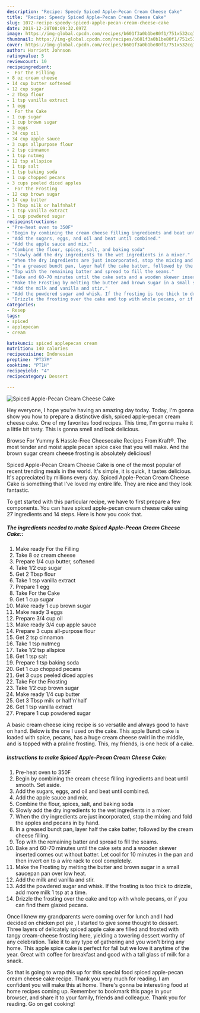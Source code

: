 ```yaml
---
description: "Recipe: Speedy Spiced Apple-Pecan Cream Cheese Cake"
title: "Recipe: Speedy Spiced Apple-Pecan Cream Cheese Cake"
slug: 1072-recipe-speedy-spiced-apple-pecan-cream-cheese-cake
date: 2019-12-28T08:09:32.697Z
image: https://img-global.cpcdn.com/recipes/b601f3a0b1be80f1/751x532cq70/spiced-apple-pecan-cream-cheese-cake-recipe-main-photo.jpg
thumbnail: https://img-global.cpcdn.com/recipes/b601f3a0b1be80f1/751x532cq70/spiced-apple-pecan-cream-cheese-cake-recipe-main-photo.jpg
cover: https://img-global.cpcdn.com/recipes/b601f3a0b1be80f1/751x532cq70/spiced-apple-pecan-cream-cheese-cake-recipe-main-photo.jpg
author: Harriett Johnson
ratingvalue: 5
reviewcount: 10
recipeingredient:
-  For the Filling
- 8 oz cream cheese
- 14 cup butter softened
- 12 cup sugar
- 2 Tbsp flour
- 1 tsp vanilla extract
- 1 egg
-  For the Cake
- 1 cup sugar
- 1 cup brown sugar
- 3 eggs
- 34 cup oil
- 34 cup apple sauce
- 3 cups allpurpose flour
- 2 tsp cinnamon
- 1 tsp nutmeg
- 12 tsp allspice
- 1 tsp salt
- 1 tsp baking soda
- 1 cup chopped pecans
- 3 cups peeled diced apples
-  For the Frosting
- 12 cup brown sugar
- 14 cup butter
- 3 Tbsp milk or halfnhalf
- 1 tsp vanilla extract
- 1 cup powdered sugar
recipeinstructions:
- "Pre-heat oven to 350F"
- "Begin by combining the cream cheese filling ingredients and beat until smooth. Set aside."
- "Add the sugars, eggs, and oil and beat until combined."
- "Add the apple sauce and mix."
- "Combine the flour, spices, salt, and baking soda"
- "Slowly add the dry ingredients to the wet ingredients in a mixer."
- "When the dry ingredients are just incorporated, stop the mixing and fold the apples and pecans in by hand."
- "In a greased bundt pan, layer half the cake batter, followed by the cream cheese filling."
- "Top with the remaining batter and spread to fill the seams."
- "Bake and 60-70 minutes until the cake sets and a wooden skewer inserted comes out without batter. Let cool for 10 minutes in the pan and then invert on to a wire rack to cool completely."
- "Make the Frosting by melting the butter and brown sugar in a small saucepan pan over low heat."
- "Add the milk and vanilla and stir."
- "Add the powdered sugar and whisk. If the frosting is too thick to drizzle, add more milk 1 tsp at a time."
- "Drizzle the frosting over the cake and top with whole pecans, or if you can find them glazed pecans."
categories:
- Resep
tags:
- spiced
- applepecan
- cream

katakunci: spiced applepecan cream
nutrition: 140 calories
recipecuisine: Indonesian
preptime: "PT37M"
cooktime: "PT1H"
recipeyield: "4"
recipecategory: Dessert

---
```



![Spiced Apple-Pecan Cream Cheese Cake](https://img-global.cpcdn.com/recipes/b601f3a0b1be80f1/751x532cq70/spiced-apple-pecan-cream-cheese-cake-recipe-main-photo.jpg)

Hey everyone, I hope you're having an amazing day today. Today, I'm gonna show you how to prepare a distinctive dish, spiced apple-pecan cream cheese cake. One of my favorites food recipes. This time, I'm gonna make it a little bit tasty. This is gonna smell and look delicious.

Browse For Yummy &amp; Hassle-Free Cheesecake Recipes From Kraft®. The most tender and moist apple pecan spice cake that you will make. And the brown sugar cream cheese frosting is absolutely delicious!

Spiced Apple-Pecan Cream Cheese Cake is one of the most popular of recent trending meals in the world. It's simple, it is quick, it tastes delicious. It's appreciated by millions every day. Spiced Apple-Pecan Cream Cheese Cake is something that I've loved my entire life. They are nice and they look fantastic.


To get started with this particular recipe, we have to first prepare a few components. You can have spiced apple-pecan cream cheese cake using 27 ingredients and 14 steps. Here is how you cook that.

##### The ingredients needed to make Spiced Apple-Pecan Cream Cheese Cake::

1. Make ready  For the Filling
1. Take 8 oz cream cheese
1. Prepare 1/4 cup butter, softened
1. Take 1/2 cup sugar
1. Get 2 Tbsp flour
1. Take 1 tsp vanilla extract
1. Prepare 1 egg
1. Take  For the Cake
1. Get 1 cup sugar
1. Make ready 1 cup brown sugar
1. Make ready 3 eggs
1. Prepare 3/4 cup oil
1. Make ready 3/4 cup apple sauce
1. Prepare 3 cups all-purpose flour
1. Get 2 tsp cinnamon
1. Take 1 tsp nutmeg
1. Take 1/2 tsp allspice
1. Get 1 tsp salt
1. Prepare 1 tsp baking soda
1. Get 1 cup chopped pecans
1. Get 3 cups peeled diced apples
1. Take  For the Frosting
1. Take 1/2 cup brown sugar
1. Make ready 1/4 cup butter
1. Get 3 Tbsp milk or half&#39;n&#39;half
1. Get 1 tsp vanilla extract
1. Prepare 1 cup powdered sugar


A basic cream cheese icing recipe is so versatile and always good to have on hand. Below is the one I used on the cake. This apple Bundt cake is loaded with spice, pecans, has a huge cream cheese swirl in the middle, and is topped with a praline frosting. This, my friends, is one heck of a cake. 

##### Instructions to make Spiced Apple-Pecan Cream Cheese Cake:

1. Pre-heat oven to 350F
1. Begin by combining the cream cheese filling ingredients and beat until smooth. Set aside.
1. Add the sugars, eggs, and oil and beat until combined.
1. Add the apple sauce and mix.
1. Combine the flour, spices, salt, and baking soda
1. Slowly add the dry ingredients to the wet ingredients in a mixer.
1. When the dry ingredients are just incorporated, stop the mixing and fold the apples and pecans in by hand.
1. In a greased bundt pan, layer half the cake batter, followed by the cream cheese filling.
1. Top with the remaining batter and spread to fill the seams.
1. Bake and 60-70 minutes until the cake sets and a wooden skewer inserted comes out without batter. Let cool for 10 minutes in the pan and then invert on to a wire rack to cool completely.
1. Make the Frosting by melting the butter and brown sugar in a small saucepan pan over low heat.
1. Add the milk and vanilla and stir.
1. Add the powdered sugar and whisk. If the frosting is too thick to drizzle, add more milk 1 tsp at a time.
1. Drizzle the frosting over the cake and top with whole pecans, or if you can find them glazed pecans.


Once I knew my grandparents were coming over for lunch and I had decided on chicken pot pie , I started to give some thought to dessert. Three layers of delicately spiced apple cake are filled and frosted with tangy cream-cheese frosting here, yielding a towering dessert worthy of any celebration. Take it to any type of gathering and you won&#39;t bring any home. This apple spice cake is perfect for fall but we love it anytime of the year. Great with coffee for breakfast and good with a tall glass of milk for a snack. 

So that is going to wrap this up for this special food spiced apple-pecan cream cheese cake recipe. Thank you very much for reading. I am confident you will make this at home. There's gonna be interesting food at home recipes coming up. Remember to bookmark this page in your browser, and share it to your family, friends and colleague. Thank you for reading. Go on get cooking!
